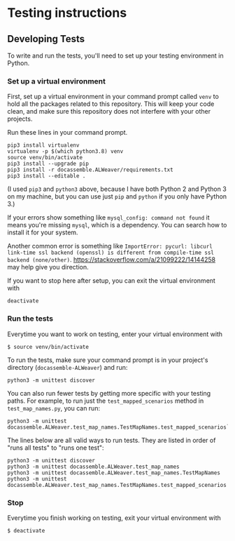# Testing instructions

## Developing Tests

To write and run the tests, you'll need to set up your testing environment in Python.

### Set up a virtual environment

First, set up a virtual environment in your command prompt called `venv` to hold all the packages related to this repository.
This will keep your code clean, and make sure this repository does not interfere with
your other projects.

Run these lines in your command prompt.

```
pip3 install virtualenv
virtualenv -p $(which python3.8) venv
source venv/bin/activate
pip3 install --upgrade pip
pip3 install -r docassemble.ALWeaver/requirements.txt
pip3 install --editable .
```

<!-- I had to run `virtualenv -p /usr/local/opt/python@3.8/bin/python3 venv` for the second line. I'm on OSX 10.14.5, but I also have a bunch of weird stuff set up in my configs from waaay back. If we can replicate this on a similar system that doesn't have a bunch of configs set for python, we can add this as a visible warning. -->

(I used `pip3` and `python3` above, because I have both Python 2 and Python 3 on my machine, but you
can use just `pip` and `python` if you only have Python 3.)

If your errors show something like `mysql_config: command not found` it means you're missing
`mysql`, which is a dependency. You can search how to install it for your system.

Another common error is something like `ImportError: pycurl: libcurl link-time ssl backend (openssl) is different from compile-time ssl backend (none/other)`. https://stackoverflow.com/a/21099222/14144258 may help give you direction.

If you want to stop here after setup, you can exit the virtual environment with
```
deactivate
```


### Run the tests

Everytime you want to work on testing, enter your virtual environment with

```
$ source venv/bin/activate
```

To run the tests, make sure your command prompt is in your project's directory (`docassemble-ALWeaver`) and run:
```
python3 -m unittest discover
```

You can also run fewer tests by getting more specific with your testing paths. For example, to run just the `test_mapped_scenarios` method in `test_map_names.py`, you can run:
```
python3 -m unittest docassemble.ALWeaver.test_map_names.TestMapNames.test_mapped_scenarios`
```

The lines below are all valid ways to run tests. They are listed in order of "runs all tests" to "runs one test":

```
python3 -m unittest discover
python3 -m unittest docassemble.ALWeaver.test_map_names
python3 -m unittest docassemble.ALWeaver.test_map_names.TestMapNames
python3 -m unittest docassemble.ALWeaver.test_map_names.TestMapNames.test_mapped_scenarios
```

### Stop

Everytime you finish working on testing, exit your virtual environment with

```
$ deactivate
```

